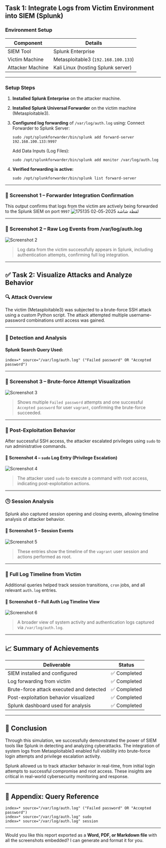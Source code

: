 ##  Task 1: Integrate Logs from Victim Environment into SIEM (Splunk)

### Environment Setup

| Component        | Details                             |
| ---------------- | ----------------------------------- |
| SIEM Tool        | Splunk Enterprise                   |
| Victim Machine   | Metasploitable3 (`192.168.100.133`) |
| Attacker Machine | Kali Linux (hosting Splunk server)  |

---

###  Setup Steps

1. **Installed Splunk Enterprise** on the attacker machine.
2. **Installed Splunk Universal Forwarder** on the victim machine (Metasploitable3).
3. **Configured log forwarding** of `/var/log/auth.log` using:
Connect Forwarder to Splunk Server:
   ```
   sudo /opt/splunkforwarder/bin/splunk add forward-server 192.168.100.133:9997
   ```
   Add Data Inputs (Log Files):
   ```
   sudo /opt/splunkforwarder/bin/splunk add monitor /var/log/auth.log
   
   ```
4. **Verified forwarding is active:**

   ```
   sudo /opt/splunkforwarder/bin/splunk list forward-server
   ```

---

### 📸 Screenshot 1 – Forwarder Integration Confirmation
This output confirms that logs from the victim are actively being forwarded to the Splunk SIEM on port `9997`
![لقطة شاشة 2025-05-02 175135](https://github.com/user-attachments/assets/953d7e91-b8bc-4435-838b-20316ae999cb)




---

### 📸 Screenshot 2 – Raw Log Events from /var/log/auth.log

![Screenshot 2](./screenshots/auth-log-search.png)

> Log data from the victim successfully appears in Splunk, including authentication attempts, confirming full log integration.

---

## ✅ Task 2: Visualize Attacks and Analyze Behavior

### 🔍 Attack Overview

The victim (Metasploitable3) was subjected to a brute-force SSH attack using a custom Python script. The attack attempted multiple username-password combinations until access was gained.

---

### 🔑 Detection and Analysis

#### Splunk Search Query Used:

```spl
index=* source="/var/log/auth.log" ("Failed password" OR "Accepted password")
```

---

### 📸 Screenshot 3 – Brute-force Attempt Visualization

![Screenshot 3](./screenshots/ssh-logs.png)

> Shows multiple `Failed password` attempts and one successful `Accepted password` for user `vagrant`, confirming the brute-force succeeded.

---

### 🔐 Post-Exploitation Behavior

After successful SSH access, the attacker escalated privileges using `sudo` to run administrative commands.

#### 📸 Screenshot 4 – `sudo` Log Entry (Privilege Escalation)

![Screenshot 4](./screenshots/sudo-command.png)

> The attacker used `sudo` to execute a command with root access, indicating post-exploitation actions.

---

### 🕒 Session Analysis

Splunk also captured session opening and closing events, allowing timeline analysis of attacker behavior.

#### 📸 Screenshot 5 – Session Events

![Screenshot 5](./screenshots/session-logs.png)

> These entries show the timeline of the `vagrant` user session and actions performed as root.

---

### 🔄 Full Log Timeline from Victim

Additional queries helped track session transitions, `cron` jobs, and all relevant `auth.log` entries.

#### 📸 Screenshot 6 – Full Auth Log Timeline View

![Screenshot 6](./screenshots/full-auth-log.png)

> A broader view of system activity and authentication logs captured via `/var/log/auth.log`.

---

## 📈 Summary of Achievements

| Deliverable                              | Status      |
| ---------------------------------------- | ----------- |
| SIEM installed and configured            | ✅ Completed |
| Log forwarding from victim               | ✅ Completed |
| Brute-force attack executed and detected | ✅ Completed |
| Post-exploitation behavior visualized    | ✅ Completed |
| Splunk dashboard used for analysis       | ✅ Completed |

---

## 📌 Conclusion

Through this simulation, we successfully demonstrated the power of SIEM tools like Splunk in detecting and analyzing cyberattacks. The integration of system logs from Metasploitable3 enabled full visibility into brute-force login attempts and privilege escalation activity.

Splunk allowed us to track attacker behavior in real-time, from initial login attempts to successful compromise and root access. These insights are critical in real-world cybersecurity monitoring and response.

---

## 🧾 Appendix: Query Reference

```spl
index=* source="/var/log/auth.log" ("Failed password" OR "Accepted password")
index=* source="/var/log/auth.log" sudo
index=* source="/var/log/auth.log" session
```

---

Would you like this report exported as a **Word, PDF, or Markdown file** with all the screenshots embedded? I can generate and format it for you.
